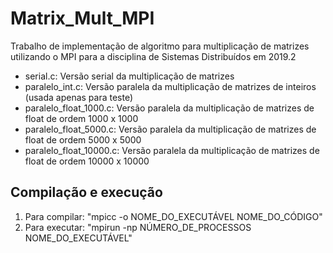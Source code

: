 # Matrix_Mult_MPI
Trabalho de implementação de algoritmo para multiplicação de matrizes utilizando o MPI para a disciplina de Sistemas Distribuídos em 2019.2

- serial.c: Versão serial da multiplicação de matrizes
- paralelo_int.c: Versão paralela da multiplicação de matrizes de inteiros (usada apenas para teste)
- paralelo_float_1000.c: Versão paralela da multiplicação de matrizes de float de ordem 1000 x 1000
- paralelo_float_5000.c: Versão paralela da multiplicação de matrizes de float de ordem 5000 x 5000
- paralelo_float_10000.c: Versão paralela da multiplicação de matrizes de float de ordem 10000 x 10000

## Compilação e execução
1.  Para compilar: "mpicc -o NOME_DO_EXECUTÁVEL NOME_DO_CÓDIGO"
2.  Para executar: "mpirun -np NÚMERO_DE_PROCESSOS NOME_DO_EXECUTÁVEL"
